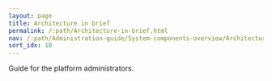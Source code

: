 ```yaml
---
layout: page
title: Architecture in brief
permalink: /:path/Architecture-in-brief.html
nav: /:path/Administration-guide/System-components-overview/Architecture-in-brief/
sort_idx: 10
---
```


Guide for the platform administrators.
